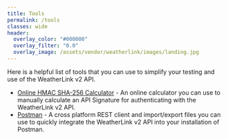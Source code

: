 ```yaml
---
title: Tools
permalink: /tools
classes: wide
header:
  overlay_color: "#000000"
  overlay_filter: "0.0"
  overlay_image: /assets/vendor/weatherlink/images/landing.jpg
---
```


Here is a helpful list of tools that you can use to simplify your testing and use of the WeatherLink v2 API.

- [Online HMAC SHA-256 Calculator](https://www.freeformatter.com/hmac-generator.html) - An online calculator you can use to manually calculate an API Signature for authenticating with the WeatherLink v2 API.
- [Postman](tools/postman) - A cross platform REST client and import/export files you can use to quickly integrate the WeatherLink v2 API into your installation of Postman.

